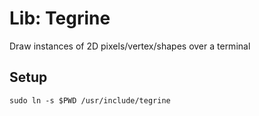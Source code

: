 # Lib: Tegrine
Draw instances of 2D pixels/vertex/shapes over a terminal
## Setup
```shell
sudo ln -s $PWD /usr/include/tegrine
```